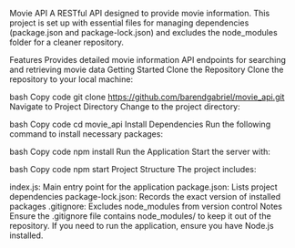 Movie API
A RESTful API designed to provide movie information. This project is set up with essential files for managing dependencies (package.json and package-lock.json) and excludes the node_modules folder for a cleaner repository.

Features
Provides detailed movie information
API endpoints for searching and retrieving movie data
Getting Started
Clone the Repository
Clone the repository to your local machine:

bash
Copy code
git clone https://github.com/barendgabriel/movie_api.git
Navigate to Project Directory
Change to the project directory:

bash
Copy code
cd movie_api
Install Dependencies
Run the following command to install necessary packages:

bash
Copy code
npm install
Run the Application
Start the server with:

bash
Copy code
npm start
Project Structure
The project includes:

index.js: Main entry point for the application
package.json: Lists project dependencies
package-lock.json: Records the exact version of installed packages
.gitignore: Excludes node_modules from version control
Notes
Ensure the .gitignore file contains node_modules/ to keep it out of the repository.
If you need to run the application, ensure you have Node.js installed.

